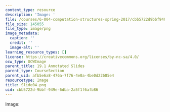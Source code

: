 ```yaml
---
content_type: resource
description: 'Image: '
file: /courses/6-004-computation-structures-spring-2017/cbb5722d9bbf949e6dba2a5f1f6afb86_Slide04.png
file_size: 145055
file_type: image/png
image_metadata:
  caption: ''
  credit: ''
  image-alt: ''
learning_resource_types: []
license: https://creativecommons.org/licenses/by-nc-sa/4.0/
ocw_type: OCWImage
parent_title: 19.1 Annotated Slides
parent_type: CourseSection
parent_uid: afb5e6a8-476a-7f76-4e0a-4be0d22685e4
resourcetype: Image
title: Slide04.png
uid: cbb5722d-9bbf-949e-6dba-2a5f1f6afb86
---
```

Image: 